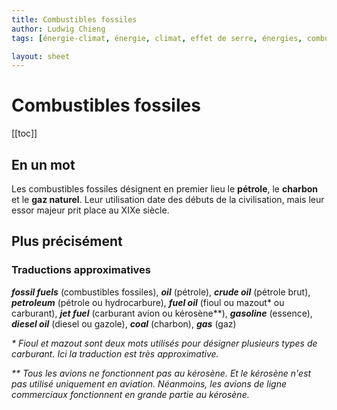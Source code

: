 ```yaml
---
title: Combustibles fossiles
author: Ludwig Chieng
tags: [énergie-climat, énergie, climat, effet de serre, énergies, combustibles fossiles, dérèglement climatique, pétrole, gaz, charbon]

layout: sheet
---
```


# Combustibles fossiles

[[toc]]

## En un mot

Les combustibles fossiles désignent en premier lieu le **pétrole**, le **charbon** et le **gaz naturel**. Leur utilisation date des débuts de la civilisation, mais leur essor majeur prit place au XIXe siècle.

## Plus précisément

### Traductions approximatives

***fossil fuels*** (combustibles fossiles), ***oil*** (pétrole), ***crude oil*** (pétrole brut), ***petroleum*** (pétrole ou hydrocarbure), ***fuel oil*** (fioul ou mazout* ou carburant), ***jet fuel*** (carburant avion ou kérosène\*\*), ***gasoline*** (essence), ***diesel oil*** (diesel ou gazole), ***coal*** (charbon), ***gas*** (gaz)

*\* Fioul et mazout sont deux mots utilisés pour désigner plusieurs types de carburant. Ici la traduction est très approximative.*

*\*\* Tous les avions ne fonctionnent pas au kérosène. Et le kérosène n'est pas utilisé uniquement en aviation. Néanmoins, les avions de ligne commerciaux fonctionnent en grande partie au kérosène.*